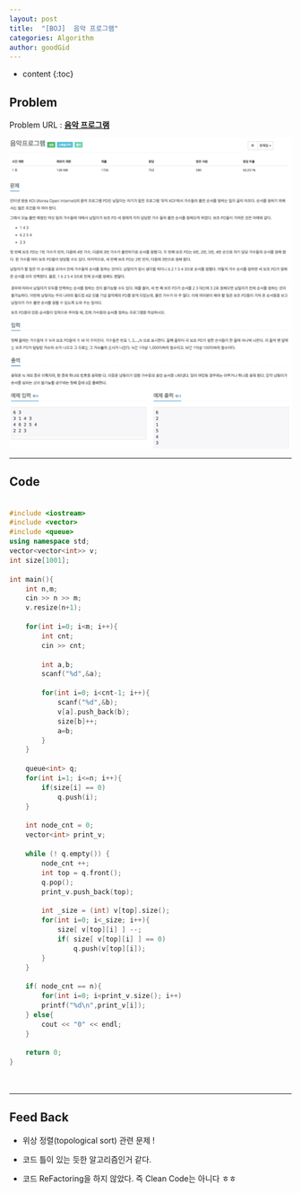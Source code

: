 ```yaml
---
layout: post
title:  "[BOJ]  음악 프로그램"
categories: Algorithm
author: goodGid
---
```

* content
{:toc}


## Problem
Problem URL : **[음악 프로그램](https://www.acmicpc.net/problem/2623)**


![](/assets/img/algorithm/2623_1.png)
![](/assets/img/algorithm/2623_2.png)



---
 
## Code
``` cpp

#include <iostream>
#include <vector>
#include <queue>
using namespace std;
vector<vector<int>> v;
int size[1001];

int main(){
    int n,m;
    cin >> n >> m;
    v.resize(n+1);
    
    for(int i=0; i<m; i++){
        int cnt;
        cin >> cnt;
        
        int a,b;
        scanf("%d",&a);
        
        for(int i=0; i<cnt-1; i++){
            scanf("%d",&b);
            v[a].push_back(b);
            size[b]++;
            a=b;
        }
    }
    
    queue<int> q;
    for(int i=1; i<=n; i++){
        if(size[i] == 0)
            q.push(i);
    }
    
    int node_cnt = 0;
    vector<int> print_v;
    
    while (! q.empty()) {
        node_cnt ++;
        int top = q.front();
        q.pop();
        print_v.push_back(top);
        
        int _size = (int) v[top].size();
        for(int i=0; i<_size; i++){
            size[ v[top][i] ] --;
            if( size[ v[top][i] ] == 0)
                q.push(v[top][i]);
        }
    }

    if( node_cnt == n){
        for(int i=0; i<print_v.size(); i++)
        printf("%d\n",print_v[i]);
    } else{
        cout << "0" << endl;
    }
    
    return 0;
}




```

---

## Feed Back 
* 위상 정렬(topological sort) 관련 문제 !

* 코드 틀이 있는 듯한 알고리즘인거 같다.

* 코드 ReFactoring을 하지 않았다. 즉 Clean Code는 아니다 ㅎㅎ
